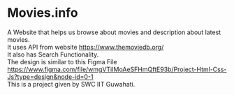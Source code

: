 # Movies.info
A Website that helps us browse about movies and  description about latest movies.
<br/>
It uses API from website https://www.themoviedb.org/
<br/>
It also has Search Functionality.
<br/>
The design is similar to this Figma File https://www.figma.com/file/wmgVTiIMoAeSFHmQftE93b/Project-Html-Css-Js?type=design&node-id=0-1
<br/>
This is a project given by SWC IIT Guwahati.

